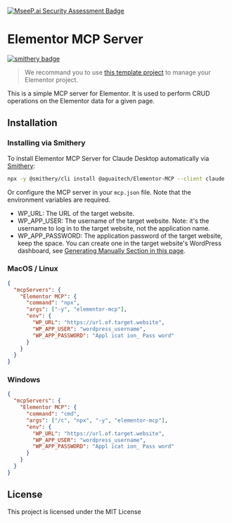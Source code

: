 [![MseeP.ai Security Assessment Badge](https://mseep.net/pr/aguaitech-elementor-mcp-badge.png)](https://mseep.ai/app/aguaitech-elementor-mcp)

# Elementor MCP Server

[![smithery badge](https://smithery.ai/badge/@aguaitech/Elementor-MCP)](https://smithery.ai/server/@aguaitech/Elementor-MCP)

> We recommand you to use [this template project](https://github.com/aguaitech/Elementor_Project_Workflow) to manage your Elementor project.

This is a simple MCP server for Elementor. It is used to perform CRUD operations on the Elementor data for a given page.

## Installation

### Installing via Smithery

To install Elementor MCP Server for Claude Desktop automatically via [Smithery](https://smithery.ai/server/@aguaitech/Elementor-MCP):

```bash
npx -y @smithery/cli install @aguaitech/Elementor-MCP --client claude
```

Or configure the MCP server in your `mcp.json` file. Note that the environment variables are required.
* WP_URL: The URL of the target website.
* WP_APP_USER: The username of the target website. Note: it's the username to log in to the target website, not the application name.
* WP_APP_PASSWORD: The application password of the target website, keep the space. You can create one in the target website's WordPress dashboard, see [Generating Manually Section in this page](https://make.wordpress.org/core/2020/11/05/application-passwords-integration-guide/).

### MacOS / Linux

```json
{
  "mcpServers": {
    "Elementor MCP": {
      "command": "npx",
      "args": ["-y", "elementor-mcp"],
      "env": {
        "WP_URL": "https://url.of.target.website",
        "WP_APP_USER": "wordpress_username",
        "WP_APP_PASSWORD": "Appl icat ion_ Pass word"
      }
    }
  }
}
```

### Windows

```json
{
  "mcpServers": {
    "Elementor MCP": {
      "command": "cmd",
      "args": ["/c", "npx", "-y", "elementor-mcp"],
      "env": {
        "WP_URL": "https://url.of.target.website",
        "WP_APP_USER": "wordpress_username",
        "WP_APP_PASSWORD": "Appl icat ion_ Pass word"
      }
    }
  }
}
```

## License

This project is licensed under the MIT License
